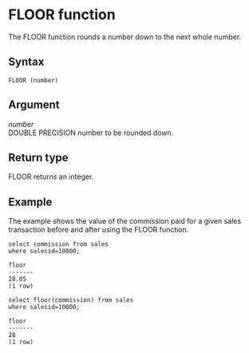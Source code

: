 # FLOOR function<a name="r_FLOOR"></a>

The FLOOR function rounds a number down to the next whole number\. 

## Syntax<a name="r_FLOOR-synopsis"></a>

```
FLOOR (number)
```

## Argument<a name="r_FLOOR-argument"></a>

 *number*   
DOUBLE PRECISION number to be rounded down\. 

## Return type<a name="r_FLOOR-return-type"></a>

FLOOR returns an integer\. 

## Example<a name="r_FLOOR-example"></a>

The example shows the value of the commission paid for a given sales transaction before and after using the FLOOR function\. 

```
select commission from sales
where salesid=10000;

floor
-------
28.05
(1 row)

select floor(commission) from sales
where salesid=10000;

floor
-------
28
(1 row)
```
